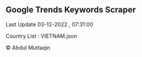 

## Google Trends Keywords Scraper 
 
Last Update 03-12-2022 , 07:31:00

Country List :
VIETNAM.json



© Abdul Muttaqin 
